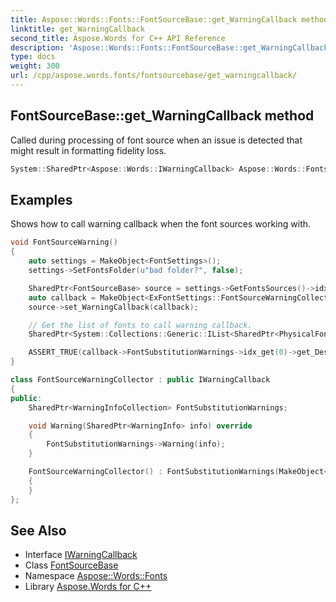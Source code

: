 ```yaml
---
title: Aspose::Words::Fonts::FontSourceBase::get_WarningCallback method
linktitle: get_WarningCallback
second_title: Aspose.Words for C++ API Reference
description: 'Aspose::Words::Fonts::FontSourceBase::get_WarningCallback method. Called during processing of font source when an issue is detected that might result in formatting fidelity loss in C++.'
type: docs
weight: 300
url: /cpp/aspose.words.fonts/fontsourcebase/get_warningcallback/
---
```

## FontSourceBase::get_WarningCallback method


Called during processing of font source when an issue is detected that might result in formatting fidelity loss.

```cpp
System::SharedPtr<Aspose::Words::IWarningCallback> Aspose::Words::Fonts::FontSourceBase::get_WarningCallback() const
```


## Examples



Shows how to call warning callback when the font sources working with. 
```cpp
void FontSourceWarning()
{
    auto settings = MakeObject<FontSettings>();
    settings->SetFontsFolder(u"bad folder?", false);

    SharedPtr<FontSourceBase> source = settings->GetFontsSources()->idx_get(0);
    auto callback = MakeObject<ExFontSettings::FontSourceWarningCollector>();
    source->set_WarningCallback(callback);

    // Get the list of fonts to call warning callback.
    SharedPtr<System::Collections::Generic::IList<SharedPtr<PhysicalFontInfo>>> fontInfos = source->GetAvailableFonts();

    ASSERT_TRUE(callback->FontSubstitutionWarnings->idx_get(0)->get_Description().Contains(u"Error loading font from the folder \"bad folder?\""));
}

class FontSourceWarningCollector : public IWarningCallback
{
public:
    SharedPtr<WarningInfoCollection> FontSubstitutionWarnings;

    void Warning(SharedPtr<WarningInfo> info) override
    {
        FontSubstitutionWarnings->Warning(info);
    }

    FontSourceWarningCollector() : FontSubstitutionWarnings(MakeObject<WarningInfoCollection>())
    {
    }
};
```

## See Also

* Interface [IWarningCallback](../../../aspose.words/iwarningcallback/)
* Class [FontSourceBase](../)
* Namespace [Aspose::Words::Fonts](../../)
* Library [Aspose.Words for C++](../../../)
